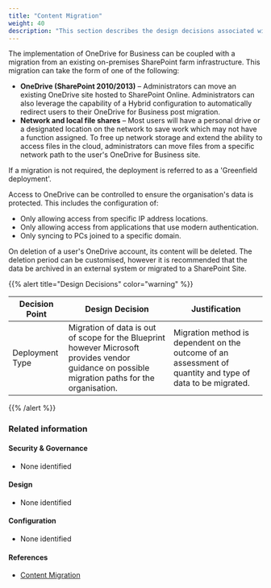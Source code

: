 ```yaml
---
title: "Content Migration"
weight: 40
description: "This section describes the design decisions associated with One Drive Content Migration for system(s) built using ASD's Blueprint for Secure Cloud."
---
```


The implementation of OneDrive for Business can be coupled with a migration from an existing on-premises SharePoint farm infrastructure. This migration can take the form of one of the following:

* **OneDrive (SharePoint 2010/2013)** – Administrators can move an existing OneDrive site hosted to SharePoint Online. Administrators can also leverage the capability of a Hybrid configuration to automatically redirect users to their OneDrive for Business post migration.
* **Network and local file shares** – Most users will have a personal drive or a designated location on the network to save work which may not have a function assigned. To free up network storage and extend the ability to access files in the cloud, administrators can move files from a specific network path to the user's OneDrive for Business site.

If a migration is not required, the deployment is referred to as a 'Greenfield deployment'.

Access to OneDrive can be controlled to ensure the organisation's data is protected. This includes the configuration of:

* Only allowing access from specific IP address locations.
* Only allowing access from applications that use modern authentication.
* Only syncing to PCs joined to a specific domain.

On deletion of a user's OneDrive account, its content will be deleted. The deletion period can be customised, however it is recommended that the data be archived in an external system or migrated to a SharePoint Site.

{{% alert title="Design Decisions" color="warning" %}}

| Decision Point  | Design Decision                                                                                                                                 | Justification                                                                                              |
|-----------------|-------------------------------------------------------------------------------------------------------------------------------------------------|------------------------------------------------------------------------------------------------------------|
| Deployment Type | Migration of data is out of scope for the Blueprint however Microsoft provides vendor guidance on possible migration paths for the organisation. | Migration method is dependent on the outcome of an assessment of quantity and type of data to be migrated. |

{{% /alert %}}

### Related information

#### Security & Governance

* None identified

#### Design

* None identified

#### Configuration

* None identified

#### References

* [Content Migration](https://docs.microsoft.com/onedrive/plan-onedrive-enterprise#migrating-data)